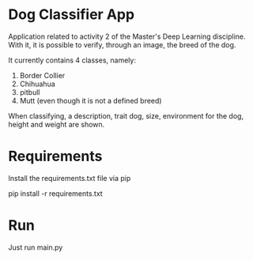 # Dog Classifier App

Application related to activity 2 of the Master's Deep Learning discipline. With it, it is possible to verify, through an image, the breed of the dog.

It currently contains 4 classes, namely:
1. Border Collier
2. Chihuahua
3. pitbull
4. Mutt (even though it is not a defined breed)

When classifying, a description, trait dog, size, environment for the dog, height and weight are shown.

# Requirements

Install the requirements.txt file via pip

pip install -r requirements.txt


# Run

Just run main.py

